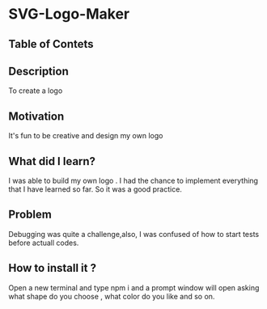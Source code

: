 # SVG-Logo-Maker

## Table of Contets

## Description 
To create a logo 

## Motivation
It's fun to be creative and design my own logo

## What did I learn?
I was able to build my own logo . I had the chance to implement everything that I have learned so far. So it was a good practice.

## Problem
Debugging was quite a challenge,also, I was confused of how to start tests before actuall codes.

## How to install  it ?
Open a new terminal and type npm i and a prompt window will open asking what shape do you choose , what color do you like and so on. 